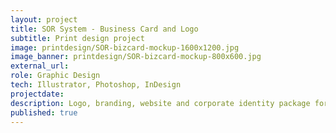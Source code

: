 ```yaml
---
layout: project
title: SOR System - Business Card and Logo
subtitle: Print design project
image: printdesign/SOR-bizcard-mockup-1600x1200.jpg
image_banner: printdesign/SOR-bizcard-mockup-800x600.jpg
external_url:
role: Graphic Design
tech: Illustrator, Photoshop, InDesign
projectdate:
description: Logo, branding, website and corporate identity package for a startup IT company in Malaysia.
published: true
---
```


<!-- ### Overview
 
### Concept 

### Architecture

### Wireframes

### Mockups -->
